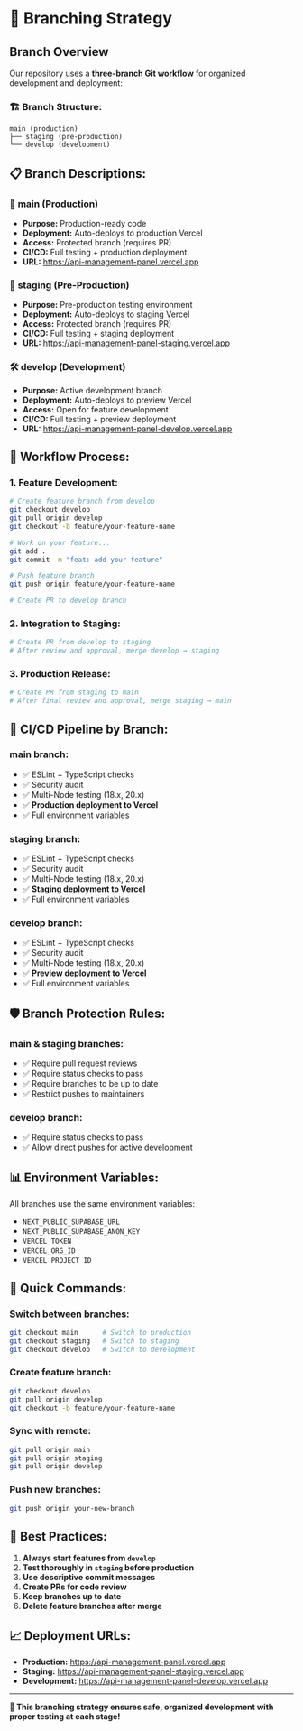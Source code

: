 # 🌿 Branching Strategy

## Branch Overview

Our repository uses a **three-branch Git workflow** for organized development and deployment:

### 🏗️ **Branch Structure:**

```
main (production)
├── staging (pre-production)
└── develop (development)
```

## 📋 **Branch Descriptions:**

### 🌟 **main** (Production)
- **Purpose:** Production-ready code
- **Deployment:** Auto-deploys to production Vercel
- **Access:** Protected branch (requires PR)
- **CI/CD:** Full testing + production deployment
- **URL:** https://api-management-panel.vercel.app

### 🚀 **staging** (Pre-Production)
- **Purpose:** Pre-production testing environment
- **Deployment:** Auto-deploys to staging Vercel
- **Access:** Protected branch (requires PR)
- **CI/CD:** Full testing + staging deployment
- **URL:** https://api-management-panel-staging.vercel.app

### 🛠️ **develop** (Development)
- **Purpose:** Active development branch
- **Deployment:** Auto-deploys to preview Vercel
- **Access:** Open for feature development
- **CI/CD:** Full testing + preview deployment
- **URL:** https://api-management-panel-develop.vercel.app

## 🔄 **Workflow Process:**

### 1. **Feature Development:**
```bash
# Create feature branch from develop
git checkout develop
git pull origin develop
git checkout -b feature/your-feature-name

# Work on your feature...
git add .
git commit -m "feat: add your feature"

# Push feature branch
git push origin feature/your-feature-name

# Create PR to develop branch
```

### 2. **Integration to Staging:**
```bash
# Create PR from develop to staging
# After review and approval, merge develop → staging
```

### 3. **Production Release:**
```bash
# Create PR from staging to main
# After final review and approval, merge staging → main
```

## 🚦 **CI/CD Pipeline by Branch:**

### **main branch:**
- ✅ ESLint + TypeScript checks
- ✅ Security audit
- ✅ Multi-Node testing (18.x, 20.x)
- ✅ **Production deployment to Vercel**
- ✅ Full environment variables

### **staging branch:**
- ✅ ESLint + TypeScript checks
- ✅ Security audit
- ✅ Multi-Node testing (18.x, 20.x)
- ✅ **Staging deployment to Vercel**
- ✅ Full environment variables

### **develop branch:**
- ✅ ESLint + TypeScript checks
- ✅ Security audit
- ✅ Multi-Node testing (18.x, 20.x)
- ✅ **Preview deployment to Vercel**
- ✅ Full environment variables

## 🛡️ **Branch Protection Rules:**

### **main & staging branches:**
- ✅ Require pull request reviews
- ✅ Require status checks to pass
- ✅ Require branches to be up to date
- ✅ Restrict pushes to maintainers

### **develop branch:**
- ✅ Require status checks to pass
- ✅ Allow direct pushes for active development

## 📊 **Environment Variables:**

All branches use the same environment variables:
- `NEXT_PUBLIC_SUPABASE_URL`
- `NEXT_PUBLIC_SUPABASE_ANON_KEY`
- `VERCEL_TOKEN`
- `VERCEL_ORG_ID`
- `VERCEL_PROJECT_ID`

## 🔧 **Quick Commands:**

### **Switch between branches:**
```bash
git checkout main      # Switch to production
git checkout staging   # Switch to staging
git checkout develop   # Switch to development
```

### **Create feature branch:**
```bash
git checkout develop
git pull origin develop
git checkout -b feature/your-feature-name
```

### **Sync with remote:**
```bash
git pull origin main
git pull origin staging
git pull origin develop
```

### **Push new branches:**
```bash
git push origin your-new-branch
```

## 🎯 **Best Practices:**

1. **Always start features from `develop`**
2. **Test thoroughly in `staging` before production**
3. **Use descriptive commit messages**
4. **Create PRs for code review**
5. **Keep branches up to date**
6. **Delete feature branches after merge**

## 📈 **Deployment URLs:**

- **Production:** https://api-management-panel.vercel.app
- **Staging:** https://api-management-panel-staging.vercel.app
- **Development:** https://api-management-panel-develop.vercel.app

---

**🎉 This branching strategy ensures safe, organized development with proper testing at each stage!**
